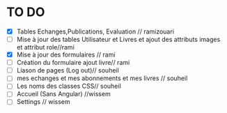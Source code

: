 # TO DO

- [x] Tables Echanges,Publications, Evaluation // ramizouari
- [ ] Mise à jour des tables Utilisateur et Livres et ajout des attributs images et attribut role//rami
- [x] Mise à jour des formulaires // rami
- [ ] Création du formulaire ajout livre// rami 
- [ ] Liason de pages (Log out)// souheil
- [ ] mes echanges et mes abonnements et mes livres // souheil
- [ ] Les noms des classes CSS// souheil
- [ ] Accueil (Sans Angular) //wissem
- [ ] Settings // wissem 
